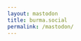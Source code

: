 ```yaml
---
layout: mastodon
title: burma.social
permalink: /mastodon/
---
```


<body>
    <script src="../assets/js/mastodon-timeline.js"></script>
    <script>
      const myTimeline = new MastodonTimeline({
        instanceUrl: "https://burma.social",
        timelineType: "profile",
        userId: "109817623251702567",
        profileName: "@pyaephyohein",
        markdownBlockquote: true,
        hideReplies: true
      });
    </script>
</body>